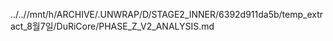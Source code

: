 ../..//mnt/h/ARCHIVE/.UNWRAP/D/STAGE2_INNER/6392d911da5b/temp_extract_8월7일/DuRiCore/PHASE_Z_V2_ANALYSIS.md